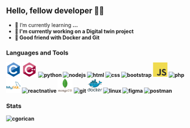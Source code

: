 ## Hello, fellow developer 👋🏼

- 🌱 I’m currently learning <b>...<b>
- 🔭 I'm currently working on a <b>Digital twin project</b>
- 🐳 Good friend with <b>Docker</b> and <b>Git</b>

### Languages and Tools
<p>
  <img src="https://raw.githubusercontent.com/devicons/devicon/master/icons/c/c-original.svg" alt="c" height="40"/>
  <img src="https://raw.githubusercontent.com/devicons/devicon/master/icons/cplusplus/cplusplus-original.svg" alt="cplusplus" height="40"/>
  <img src="https://img.icons8.com/color/48/000000/python.png" alt="python" height="40"/>
  <img src="https://img.icons8.com/color/48/000000/nodejs.png" alt="nodejs"/>
  
  <img src="https://img.icons8.com/color/48/000000/html-5.png" alt="html" height="40"/>
  <img src="https://img.icons8.com/color/48/000000/css3.png" alt="css" height="40"/>
  <img src="https://img.icons8.com/color/48/000000/bootstrap.png" alt="bootstrap" height="40"/>
  <img src="https://raw.githubusercontent.com/devicons/devicon/master/icons/javascript/javascript-original.svg" alt="javascript" height="40"/>
  
  <img src="https://www.vectorlogo.zone/logos/php/php-ar21.svg" alt="php" height="40"/>
  <img src="https://raw.githubusercontent.com/devicons/devicon/master/icons/mysql/mysql-original-wordmark.svg" alt="mysql" height="40"/>
  
  <img src="https://reactnative.dev/img/header_logo.svg" alt="reactnative" height="40"/>
  <img src="https://raw.githubusercontent.com/devicons/devicon/master/icons/mongodb/mongodb-original-wordmark.svg" alt="mongodb" height="40"/>
  
  <img src="https://www.vectorlogo.zone/logos/git-scm/git-scm-icon.svg" alt="git" height="40"/>
  <img src="https://raw.githubusercontent.com/devicons/devicon/master/icons/docker/docker-original-wordmark.svg" alt="docker" height="40"/>
  
  <img src="https://www.vectorlogo.zone/logos/linux/linux-icon.svg" alt="linux" height="40"/>
  <img src="https://www.vectorlogo.zone/logos/figma/figma-icon.svg" alt="figma" height="40"/>
  <img src="https://www.vectorlogo.zone/logos/getpostman/getpostman-icon.svg" alt="postman" height="40"/>
</p>

### Stats

<img src="https://github-readme-streak-stats.herokuapp.com/?user=cgorican&&theme=tokyonight" alt="cgorican" />



<!--
- 📫 How to reach me <a href="mailto:crt.gorican@gmail.com">crt.gorican@gmail.com</a>
  
  <!-- KOTLIN -- >
  <img src="https://www.vectorlogo.zone/logos/kotlinlang/kotlinlang-icon.svg" alt="kotlin" height="40"/>
  <!-- HEROKU -- >
  <img src="https://www.vectorlogo.zone/logos/heroku/heroku-icon.svg" alt="heroku" height="40"/>
  
  <!-- FLUTTER -- >
  <img src="https://www.vectorlogo.zone/logos/flutterio/flutterio-icon.svg" alt="flutter" height="40"/>
  
  <!-- MONGODB -- >
  <img src="https://raw.githubusercontent.com/devicons/devicon/master/icons/mongodb/mongodb-original-wordmark.svg" alt="mongodb" height="40"/>
  <!-- MYSQL -- >
  


<img src="https://github-readme-stats.vercel.app/api?username=cgorican&show_icons=true&locale=en&theme=tokyonight" alt="cgorican" />
<img src="https://github-readme-stats.vercel.app/api/top-langs/?username=cgorican&langs_count=8&count_private=true&layout=compact&theme=tokyonight" alt="cgorican" />

Sarthak's GitHub activity graph
[![Activity graph](https://activity-graph.herokuapp.com/graph?username=cgorican&&theme=xcode)](https://github.com/cgorican)

Here are some ideas to get you started:
- 👯 I’m looking to collaborate on ...
- 🤔 I’m looking for help with ...
- 💬 Ask me about ...
- ⚡ Fun fact: ...
-->

